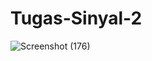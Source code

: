 # Tugas-Sinyal-2

![Screenshot (176)](https://github.com/ITStudent123/Tugas-Sinyal-2/assets/90102620/11562df0-d637-4438-b385-8c3a4ede083e)

